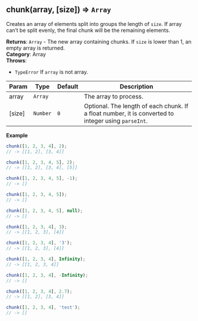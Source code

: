 <a name="chunk"></a>

## chunk(array, [size]) ⇒ <code>Array</code>
Creates an array of elements split into groups the length of `size`.
If array can’t be split evenly, the final chunk will be the remaining elements.

**Returns**: <code>Array</code> - The new array containing chunks. If `size` is lower than 1, an empty array is returned.  
**Category**: Array  
**Throws**:

- <code>TypeError</code> If `array` is not array.

| Param | Type | Default | Description |
| --- | --- | --- | --- |
| array | <code>Array</code> |  | The array to process. |
| [size] | <code>Number</code> | <code>0</code> | Optional. The length of each chunk. If a float number, it is converted to integer using `parseInt`. |

**Example**  
```js
chunk([1, 2, 3, 4], 2);
// -> [[1, 2], [3, 4]]

chunk([1, 2, 3, 4, 5], 2);
// -> [[1, 2], [3, 4], [5]]

chunk([1, 2, 3, 4, 5], -1);
// -> []

chunk([1, 2, 3, 4, 5]);
// -> []

chunk([1, 2, 3, 4, 5], null);
// -> []

chunk([1, 2, 3, 4], 3);
// -> [[1, 2, 3], [4]]

chunk([1, 2, 3, 4], '3');
// -> [[1, 2, 3], [4]]

chunk([1, 2, 3, 4], Infinity);
// -> [[1, 2, 3, 4]]

chunk([1, 2, 3, 4], -Infinity);
// -> []

chunk([1, 2, 3, 4], 2.7);
// -> [[1, 2], [3, 4]]

chunk([1, 2, 3, 4], 'test');
// -> []
```
